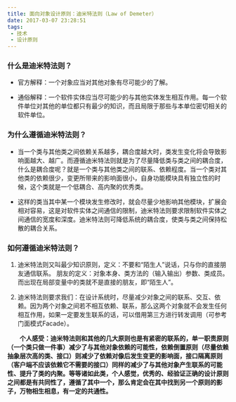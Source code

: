 ```yaml
---
title: 面向对象设计原则：迪米特法则（Law of Demeter）
date: 2017-03-07 23:28:51
tags:
 - 技术  
 - 设计原则
---
```


### 什么是迪米特法则？
- 官方解释：一个对象应当对其他对象有尽可能少的了解。


- 通俗解释：一个软件实体应当尽可能少的与其他实体发生相互作用。每一个软件单位对其他的单位都只有最少的知识，而且局限于那些与本单位密切相关的软件单位。
<!-- more -->

### 为什么遵循迪米特法则？

- 当一个类与其他类之间依赖关系越多，耦合度越大时，类发生变化将会导致影响面越大、越广。而遵循迪米特法则就是为了尽量降低类与类之间的耦合度，什么是耦合度呢？就是一个类与其他类之间的联系、依赖程度。当一个类对其他类的依赖很少，变更所带来的影响面很小，自身功能模块具有独立性的时候，这个类就是一个低耦合、高内聚的优秀类。

- 这样的类当其中某一个模块发生修改时，就会尽量少地影响其他模块，扩展会相对容易，这是对软件实体之间通信的限制，迪米特法则要求限制软件实体之间通信的宽度和深度。迪米特法则可降低系统的耦合度，使类与类之间保持松散的耦合关系。

### 如何遵循迪米特法则？

1. 迪米特法则又叫最少知识原则，定义：不要和“陌生人”说话，只与你的直接朋友通信联系。
朋友的定义：对象本身、类方法的（输入输出）参数、类成员。而出现在局部变量中的类就不是直接的朋友，即“陌生人”。

2. 迪米特法则要求我们：在设计系统时，尽量减少对象之间的联系、交互、依赖。因为两个对象之间若不相互依赖、联系，那么这两个对象就不会发生任何相互作用，如果一定要发生联系的话，可以借用第三方进行转发调用（可参考门面模式Facade）。

　　**个人感受：迪米特法则和其他的几大原则也是有紧密的联系的，单一职责原则（一个类只做一件事）减少了与其他对象依赖的可能性，依赖倒置原则（尽量依赖抽象层次高的类、接口）则减少了依赖对像后发生变更的影响面，接口隔离原则（客户端不应该依赖它不需要的接口）同样的减少了与其他对象产生联系的可能性、提升了类的内聚。等等诸如此类，个人感觉，优秀的、经验证正确的设计原则之间都是有共同性了，遵循了其中一个，那么肯定会在其中找到另一个原则的影子，万物相生相息，有一定的共通性。**
